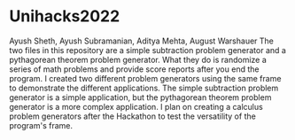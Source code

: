 # Unihacks2022
Ayush Sheth, Ayush Subramanian, Aditya Mehta, August Warshauer
The two files in this repository are a simple subtraction problem generator and a pythagorean theorem problem generator. What they do is randomize a series of math problems and provide score reports after you end the program. 
I created two different problem generators using the same frame to demonstrate the different applications. The simple subtraction problem generator is a simple application, but the pythagorean theorem problem generator is a more complex application. I plan on creating a calculus problem generators after the Hackathon to test the versatility of the program's frame.
